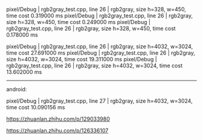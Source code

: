 pixel/Debug | rgb2gray_test.cpp, line 26 | rgb2gray, size h=328, w=450, time cost 0.319000 ms
pixel/Debug | rgb2gray_test.cpp, line 26 | rgb2gray, size h=328, w=450, time cost 0.249000 ms
pixel/Debug | rgb2gray_test.cpp, line 26 | rgb2gray, size h=328, w=450, time cost 0.178000 ms



pixel/Debug | rgb2gray_test.cpp, line 26 | rgb2gray, size h=4032, w=3024, time cost 27.691000 ms
pixel/Debug | rgb2gray_test.cpp, line 26 | rgb2gray, size h=4032, w=3024, time cost 19.311000 ms
pixel/Debug | rgb2gray_test.cpp, line 26 | rgb2gray, size h=4032, w=3024, time cost 13.602000 ms

---

android:

pixel/Debug | rgb2gray_test.cpp, line 27 | rgb2gray, size h=4032, w=3024, time cost 10.090156 ms


https://zhuanlan.zhihu.com/p/129033980

https://zhuanlan.zhihu.com/p/126336107